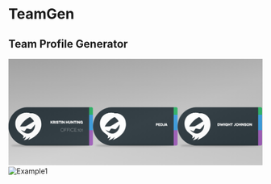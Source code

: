 # TeamGen
## Team Profile Generator
![Example1](https://raw.githubusercontent.com/pedjaaaaa/TeamGen/master/Develop/Screen%20Shot%202019-11-25%20at%203.31.20%20PM.png)
![Example1](hhttps://raw.githubusercontent.com/pedjaaaaa/TeamGen/master/Develop/Screen%20Shot%202019-11-25%20at%203.33.13%20PM.png)
